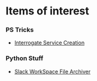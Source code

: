 # Items of interest

### PS Tricks
- [Interrogate Service Creation](https://github.com/tripmine253/tr1p_dev/blob/moved/My_PS_Tricks.md)

### Python Stuff
- [Slack WorkSpace File Archiver](https://github.com/tripmine253/tr1p_dev/blob/moved/TR1P_Python/slack_archiver.py)
